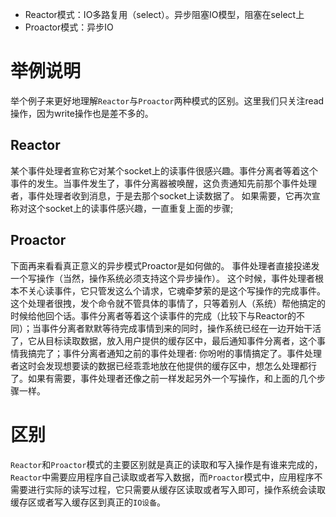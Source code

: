 - Reactor模式：IO多路复用（select）。异步阻塞IO模型，阻塞在select上
- Proactor模式：异步IO

# 举例说明
举个例子来更好地理解`Reactor`与`Proactor`两种模式的区别。这里我们只关注read操作，因为write操作也是差不多的。

## Reactor
某个事件处理者宣称它对某个socket上的读事件很感兴趣。事件分离者等着这个事件的发生。当事件发生了，事件分离器被唤醒，这负责通知先前那个事件处理者，事件处理者收到消息，于是去那个socket上读数据了。 如果需要，它再次宣称对这个socket上的读事件感兴趣，一直重复上面的步骤;

## Proactor
下面再来看看真正意义的异步模式Proactor是如何做的。
事件处理者直接投递发一个写操作（当然，操作系统必须支持这个异步操作）。 这个时候，事件处理者根本不关心读事件，它只管发这么个请求，它魂牵梦萦的是这个写操作的完成事件。这个处理者很拽，发个命令就不管具体的事情了，只等着别人（系统）帮他搞定的时候给他回个话。事件分离者等着这个读事件的完成（比较下与Reactor的不同）；当事件分离者默默等待完成事情到来的同时，操作系统已经在一边开始干活了，它从目标读取数据，放入用户提供的缓存区中，最后通知事件分离者，这个事情我搞完了；事件分离者通知之前的事件处理者: 你吩咐的事情搞定了。事件处理者这时会发现想要读的数据已经乖乖地放在他提供的缓存区中，想怎么处理都行了。如果有需要，事件处理者还像之前一样发起另外一个写操作，和上面的几个步骤一样。

# 区别
`Reactor`和`Proactor`模式的主要区别就是真正的读取和写入操作是有谁来完成的，`Reactor`中需要应用程序自己读取或者写入数据，而`Proactor`模式中，应用程序不需要进行实际的读写过程，它只需要从缓存区读取或者写入即可，操作系统会读取缓存区或者写入缓存区到真正的`IO设备`。

